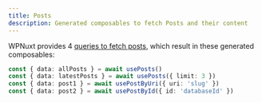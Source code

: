 ```yaml
---
title: Posts
description: Generated composables to fetch Posts and their content 
---
```


WPNuxt provides 4 [queries to fetch posts](https://github.com/vernaillen/wpnuxt-module/blob/main/src/runtime/queries/Posts.gql), which result in these generated composables:

```ts twoslash
const { data: allPosts } = await usePosts()
const { data: latestPosts } = await usePosts({ limit: 3 })
const { data: post1 } = await usePostByUri({ uri: 'slug' })
const { data: post2 } = await usePostById({ id: 'databaseId' })
```
